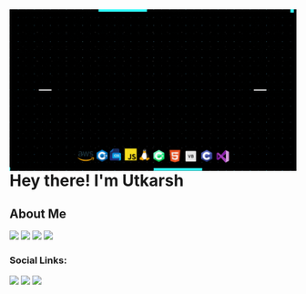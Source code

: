 
 
<img alt="Cover Art" src="https://github.com/Utkar5hM/Utkar5hM/raw/main/Utkar5hM.gif" align="left"/>
<h1>Hey there! I'm Utkarsh</h1>
 <h2> About Me</h2>
 <p>
 <img src="https://img.shields.io/badge/Age-20-blue">
 <img src="https://img.shields.io/badge/Lives%20in-Karnataka%2C%20India-green">
 <img src="https://img.shields.io/badge/Studying%20at-National%20Institute%20Of%20Technology%2C%20Karnataka-blue">
 <img src="https://img.shields.io/badge/Branch-Electronics%20and%20Communication%20Engineering-yellow">
 <ul>
  
  </ul>
</p>
 <h3>Social Links:</h3>

 <img src="https://img.shields.io/reddit/user-karma/combined/Utkar5hM?style=social" href="https://www.reddit.com/user/Utkar5hM">
 <img src="https://img.shields.io/youtube/channel/views/UCTA5vSw4kZs04TqCw6nDAMg?style=social" href="https://www.youtube.com/channel/UCTA5vSw4kZs04TqCw6nDAMg">
 <img src="https://img.shields.io/twitter/follow/Utkar5hm?style=social" href="https://twitter.com/Utkar5hm">
